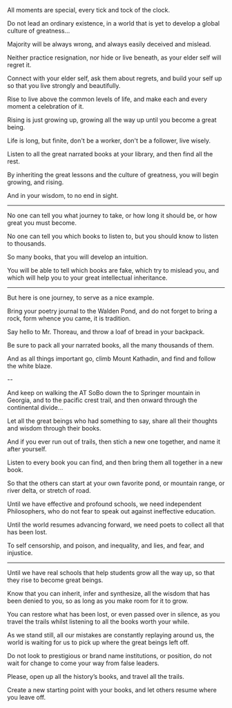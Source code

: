 All moments are special,
every tick and tock of the clock.

Do not lead an ordinary existence,
in a world that is yet to develop a global culture of greatness...

Majority will be always wrong,
and always easily deceived and mislead.

Neither practice resignation,
nor hide or live beneath, as your elder self will regret it.

Connect with your elder self, ask them about regrets,
and build your self up so that you live strongly and beautifully.

Rise to live above the common levels of life,
and make each and every moment a celebration of it.

Rising is just growing up,
growing all the way up until you become a great being.

Life is long, but finite,
don't be a worker, don't be a follower, live wisely.

Listen to all the great narrated books at your library,
and then find all the rest.

By inheriting the great lessons and the culture of greatness,
you will begin growing, and rising.

And in your wisdom,
to no end in sight.

---

No one can tell you what journey to take,
or how long it should be, or how great you must become.

No one can tell you which books to listen to,
but you should know to listen to thousands.

So many books,
that you will develop an intuition.

You will be able to tell which books are fake, which try to mislead you,
and which will help you to your great intellectual inheritance.

---

But here is one journey,
to serve as a nice example.

Bring your poetry journal to the Walden Pond,
and do not forget to bring a rock, form whence you came, it is tradition.

Say hello to Mr. Thoreau,
and throw a loaf of bread in your backpack.

Be sure to pack all your narrated books,
all the many thousands of them.

And as all things important go,
climb Mount Kathadin, and find and follow the white blaze.

--

And keep on walking the AT SoBo down the to Springer mountain in Georgia,
and to the pacific crest trail, and then onward through the continental divide…

Let all the great beings who had something to say,
share all their thoughts and wisdom through their books.

And if you ever run out of trails,
then stich a new one together, and name it after yourself.

Listen to every book you can find,
and then bring them all together in a new book.

So that the others can start at your own favorite pond,
or mountain range, or river delta, or stretch of road.

Until we have effective and profound schools, we need independent Philosophers,
who do not fear to speak out against ineffective education.

Until the world resumes advancing forward,
we need poets to collect all that has been lost.

To self censorship, and poison, and inequality,
and lies, and fear, and injustice.

---

Until we have real schools that help students grow all the way up,
so that they rise to become great beings.

Know that you can inherit, infer and synthesize,
all the wisdom that has been denied to you, so as long as you make room for it to grow.

You can restore what has been lost, or even passed over in silence,
as you travel the trails whilst listening to all the books worth your while.

As we stand still, all our mistakes are constantly replaying around us,
the world is waiting for us to pick up where the great beings left off.

Do not look to prestigious or brand name institutions, or position,
do not wait for change to come your way from false leaders.

Please, open up all the history’s books,
and travel all the trails.

Create a new starting point with your books,
and let others resume where you leave off.
